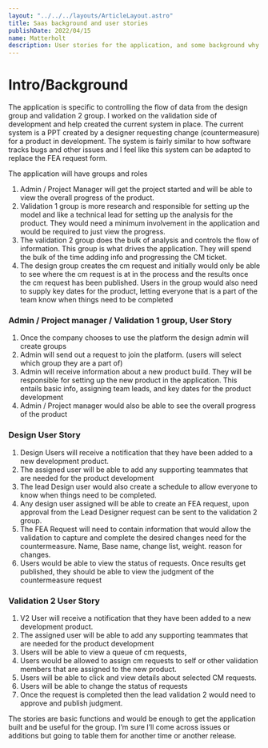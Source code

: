 ```yaml
---
layout: "../../../layouts/ArticleLayout.astro"
title: Saas background and user stories
publishDate: 2022/04/15
name: Matterholt
description: User stories for the application, and some background why I choose to build this product.
---
```


# Intro/Background

The application is specific to controlling the flow of data from the design group and validation 2 group. I worked on the validation side of development and help created the current system in place. The current system is a PPT created by a designer requesting change (countermeasure) for a product in development. The system is fairly similar to how software tracks bugs and other issues and I feel like this system can be adapted to replace the FEA request form.

The application will have groups and roles

1. Admin / Project Manager will get the project started and will be able to view the overall progress of the product.
2. Validation 1 group is more research and responsible for setting up the model and like a technical lead for setting up the analysis for the product. They would need a minimum involvement in the application and would be required to just view the progress.
3. The validation 2 group does the bulk of analysis and controls the flow of information. This group is what drives the application. They will spend the bulk of the time adding info and progressing the CM ticket.
4. The design group creates the cm request and initially would only be able to see where the cm request is at in the process and the results once the cm request has been published. Users in the group would also need to supply key dates for the product, letting everyone that is a part of the team know when things need to be completed

### Admin / Project manager / Validation 1 group, User Story

1. Once the company chooses to use the platform the design admin will create groups
2. Admin will send out a request to join the platform. (users will select which group they are a part of)
3. Admin will receive information about a new product build. They will be responsible for setting up the new product in the application. This entails basic info, assigning team leads, and key dates for the product development
4. Admin / Project manager would also be able to see the overall progress of the product

### Design User Story

1. Design Users will receive a notification that they have been added to a new development product.
2. The assigned user will be able to add any supporting teammates that are needed for the product development
3. The lead Design user would also create a schedule to allow everyone to know when things need to be completed.
4. Any design user assigned will be able to create an FEA request, upon approval from the Lead Designer request can be sent to the validation 2 group.
5. The FEA Request will need to contain information that would allow the validation to capture and complete the desired changes need for the countermeasure. Name, Base name, change list, weight. reason for changes.
6. Users would be able to view the status of requests. Once results get published, they should be able to view the judgment of the countermeasure request

### Validation 2 User Story

1. V2 User will receive a notification that they have been added to a new development product.
2. The assigned user will be able to add any supporting teammates that are needed for the product development
3. Users will be able to view a queue of cm requests,
4. Users would be allowed to assign cm requests to self or other validation members that are assigned to the new product.
5. Users will be able to click and view details about selected CM requests.
6. Users will be able to change the status of requests
7. Once the request is completed then the lead validation 2 would need to approve and publish judgment.

The stories are basic functions and would be enough to get the application built and be useful for the group. I’m sure I’ll come across issues or additions but going to table them for another time or another release.
